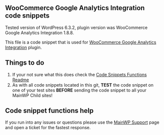 ## WooCommerce Google Analytics Integration code snippets

Tested version of WordPress 6.3.2, plugin version was WooCommerce Google Analytics Integration 1.8.8.

This file is a code snippet that is used for [WooCommerce Google Analytics Integration](https://wordpress.org/plugins/woocommerce-google-analytics-integration/) plugin. 

## Things to do

1. If your not sure what this does check the [Code Snippets Functions Readme](https://github.com/mainwp/Code-Snippets-Functions/blob/master/README.md)
2. As with all code snippets located in this git, **TEST** the code snippet on one of your test sites **BEFORE** sending the code snippet to all your MainWP Child sites!

## Code snippet functions help

If you run into any issues or questions please use the [MainWP Support](https://mainwp.com/support/) page and open a ticket for the fastest response.
